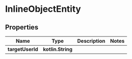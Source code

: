 
# InlineObjectEntity

## Properties
Name | Type | Description | Notes
------------ | ------------- | ------------- | -------------
**targetUserId** | **kotlin.String** |  | 



